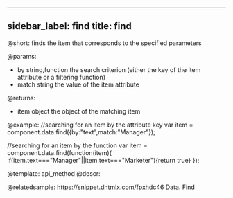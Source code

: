 
---
sidebar_label: find
title: find
---          

@short:
finds the item that corresponds to the specified parameters

@params:
- by 				string,function			the search criterion (either the key of the item attribute or a filtering function)
- match 			string					the value of the item attribute

@returns:

- item		object		the object of the matching item

@example:
//searching for an item by the attribute key
var item = component.data.find({by:"text",match:"Manager"});

//searching for an item by the function
var item = component.data.find(function(item){
	if(item.text==="Manager"||item.text==="Marketer"){return true}
});

@template: api_method
@descr:

@relatedsample: https://snippet.dhtmlx.com/fpxhdc46	Data. Find

